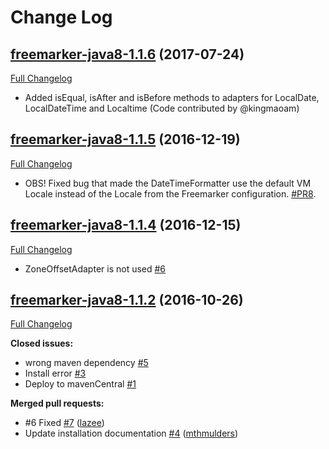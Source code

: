 # Change Log

## [freemarker-java8-1.1.6](https://github.com/amedia/freemarker-java-8/tree/freemarker-java8-1.1.6) (2017-07-24)
[Full Changelog](https://github.com/amedia/freemarker-java-8/compare/freemarker-java8-1.1.5...freemarker-java8-1.1.6)

- Added isEqual, isAfter and isBefore methods to adapters for LocalDate, LocalDateTime and Localtime (Code contributed by @kingmaoam)

## [freemarker-java8-1.1.5](https://github.com/amedia/freemarker-java-8/tree/freemarker-java8-1.1.5) (2016-12-19)
[Full Changelog](https://github.com/amedia/freemarker-java-8/compare/freemarker-java8-1.1.4...freemarker-java8-1.1.5)

- OBS! Fixed bug that made the DateTimeFormatter use the default VM Locale instead of the Locale from the Freemarker configuration. [\#PR8](https://github.com/amedia/freemarker-java-8/pull/8).

## [freemarker-java8-1.1.4](https://github.com/amedia/freemarker-java-8/tree/freemarker-java8-1.1.4) (2016-12-15)
[Full Changelog](https://github.com/amedia/freemarker-java-8/compare/freemarker-java8-1.1.2...freemarker-java8-1.1.4)

- ZoneOffsetAdapter is not used [\#6](https://github.com/amedia/freemarker-java-8/issues/6)


## [freemarker-java8-1.1.2](https://github.com/amedia/freemarker-java-8/tree/freemarker-java8-1.1.2) (2016-10-26)

[Full Changelog](https://github.com/amedia/freemarker-java-8/compare/freemarker-java8-1.1.1...freemarker-java8-1.1.2)

**Closed issues:**

- wrong maven dependency  [\#5](https://github.com/amedia/freemarker-java-8/issues/5)
- Install error [\#3](https://github.com/amedia/freemarker-java-8/issues/3)
- Deploy to mavenCentral [\#1](https://github.com/amedia/freemarker-java-8/issues/1)

**Merged pull requests:**

- \#6 Fixed [\#7](https://github.com/amedia/freemarker-java-8/pull/7) ([lazee](https://github.com/lazee))
- Update installation documentation [\#4](https://github.com/amedia/freemarker-java-8/pull/4) ([mthmulders](https://github.com/mthmulders))



